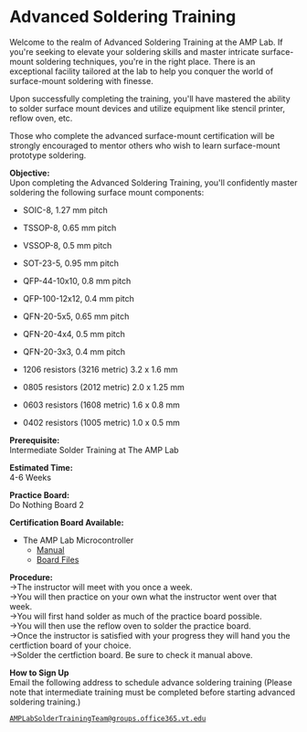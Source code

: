 # **Advanced Soldering Training**

Welcome to the realm of Advanced Soldering Training at the AMP Lab. If you're seeking to elevate your soldering skills and master intricate surface-mount soldering techniques, you're in the right place. There is an exceptional facility tailored at the lab to help you conquer the world of surface-mount soldering with finesse.

Upon successfully completing the training, you'll have mastered the ability to solder surface mount devices and utilize equipment like stencil printer, reflow oven, etc.

Those who complete the advanced surface-mount certification will be strongly encouraged to mentor others who wish to learn surface-mount prototype soldering.

**Objective:** \
Upon completing the Advanced Soldering Training, you'll confidently master soldering the following surface mount components:

- SOIC-8, 1.27 mm pitch

- TSSOP-8, 0.65 mm pitch

- VSSOP-8, 0.5 mm pitch

- SOT-23-5, 0.95 mm pitch

- QFP-44-10x10, 0.8 mm pitch

- QFP-100-12x12, 0.4 mm pitch

- QFN-20-5x5, 0.65 mm pitch

- QFN-20-4x4, 0.5 mm pitch

- QFN-20-3x3, 0.4 mm pitch

- 1206 resistors (3216 metric) 3.2 x 1.6 mm

- 0805 resistors (2012 metric) 2.0 x 1.25 mm

- 0603 resistors (1608 metric) 1.6 x 0.8 mm

- 0402 resistors (1005 metric) 1.0 x 0.5 mm

**Prerequisite:** \
Intermediate Solder Training at The AMP Lab

**Estimated Time:** \
4-6 Weeks

**Practice Board:** \
Do Nothing Board 2

**Certification Board Available:** 
- The AMP Lab Microcontroller 
    - [Manual](https://github.com/Amp-Lab-at-VT/website/raw/master/docs/sold_docs/JiviBoard_Usage_and_Soldering_Guide.pdf)
    - [Board Files](https://github.com/Amp-Lab-at-VT/website/raw/master/docs/solder_board_files/JiviBoard) 


**Procedure:** \
    ->The instructor will meet with you once a week. \
    ->You will then practice on your own what the instructor went over that week. \
    ->You will first hand solder as much of the practice board possible. \
    ->You will then use the reflow oven to solder the practice board. \
    ->Once the instructor is satisfied with your progress they will hand you the certfiction board of your choice.\
    ->Solder the certfiction board. Be sure to check it manual above. 

**How to Sign Up** \
Email the following address to schedule advance soldering training (Please note that intermediate training must be completed before starting advanced soldering training.)


<a class="button is-link" href="mailto:AMPLabSolderTrainingTeam@groups.office365.vt.edu">   
    
    AMPLabSolderTrainingTeam@groups.office365.vt.edu
</a>